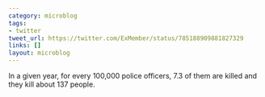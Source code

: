 ```yaml
---
category: microblog
tags:
- twitter
tweet_url: https://twitter.com/ExMember/status/785188909881827329
links: []
layout: microblog
---
```

In a given year, for every 100,000 police officers, 7.3 of them are killed and they kill about 137 people.
